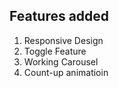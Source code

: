 
## Features added 
1. Responsive Design
2. Toggle Feature
3. Working Carousel
4. Count-up animatioin
